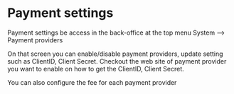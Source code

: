 # Payment settings

Payment settings be access in the back-office at the top menu System --> Payment providers

On that screen you can enable/disable payment providers, update setting such as ClientID, Client Secret. Checkout the web site of payment provider you want to enable on how to get the ClientID, Client Secret.

You can also configure the fee for each payment provider